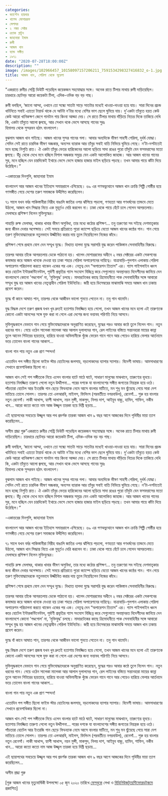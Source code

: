 ```yaml
---
categories:
- ক্যাপ্টেন হায়দার
- খালেদ মোশাররফ
- মেলাঘর
- ২ নম্বর সেক্টর
- ক্র্যাক প্লাটুন
- জাহানারা ইমাম
- রুমী
- আজম খান
- ব্যান্ড সঙ্গীত
- ১৯৭১
date: "2020-07-28T18:00:00Z"
description: ""
image: /images/102966457_10158097157206211_7591534298327416832_o-1.jpg
title: আজম খান, গেরিলা থেকে সুরেলা
---
```

”একরাতে রুমীর সেন্ট্রি ডিউটি পড়েছিল কয়েকজন সহযোদ্ধার সঙ্গে। অনেক রাতে টিলার মাথায় রুমী দাড়িয়েছিল। চারধারে ছোটবড় আরো কয়েকটা টিলা, এদিক-ওদিক বড় বড় গাছ।

রুমী বলছিল, ‘জানো আম্মা, ওখানে তো সন্ধ্যে সাতটা সাড়ে সাতটার মধ্যেই খাওয়া-দাওয়া হয়ে যায়। সারা দিনের প্রচন্ড খাটনিতে সবাই এ্যাতো টায়ার্ড থাকে যে আটটা ন’টার মধ্যে বেশির ভাগ ছেলে ঘুমিয়ে যায়। দু’একটা তাঁবুতে হয়ত কেউ কেউ আরো খানিকক্ষণ জেগে গানটান গায় কিংবা আড্ডা দেয়। সে রাতে টিলার মাথায় দাঁড়িয়ে নিচের দিকে তাকিয়ে দেখি কি, একটা তাঁবুতে আলো জ্বলছে, আর সেখান থকে ভেসে আসছে গানের সুরঃ  
হিমালয় থেকে সুন্দরবন হঠাৎ বাংলাদেশ।

বুঝলাম আজম খান গাইছে। আজম খানের সুন্দর গানের গলা। আবার অন্যদিকে ভীষণ সাহসী গেরিলা, দুর্ধর্ষ যোদ্ধা। সেদিন সেই রাতে চারদিক ভীষণ অন্ধকার, অন্যসব ব্যারাক আর তাঁবুর সবাই বাতি নিভিয়ে ঘুমিয়ে গেছে। ন’টা-দশটাতেই মনে হচ্ছে নিশুতি রাত। ঐ একটা তাঁবুর ভেতর হারিকেনের আলো ছড়িয়ে সাদা রঙের পুরো তাঁবুটা যেন ফসফরাসের মতো জ্বলছে। উঁচু থেকে দেখে মনে হচ্ছিল বিশাল অন্ধকার সমুদ্রে যেন একটা আলোকিত জাহাজ। আর আজম খানের গানের সুর, মনে হচ্ছিল যেন চারদিকেই ইথারে ভেসে ভেসে হাজার হাজার মাইল ছড়িয়ে পড়ছে। তখন আমার গায়ে কাঁটা দিয়ে উঠেছিল।”

\-একাত্তরের দিনগুলি, জাহানারা ইমাম

বাংলাদেশ আর আজম খানের ইতিহাস সমান্তরালে এগিয়েছে। ৬৯ এর গণঅভ্যুত্থানে আজম খান ক্রান্তি শিল্পী গোষ্ঠীর হয়ে গণসঙ্গীত গেয়ে দেশের তরুণ সমাজকে উদ্দীপিত করেছিলেন।

৭১ সালে যখন বর্বর পাকিস্তানীরা নিরীহ বাঙালি জাতির ওপর ঝাঁপিয়ে পড়লো, গণহত্যা আর গণধর্ষনের তান্ডবে মেতে উঠলো, আজম খান সিদ্ধান্ত নিতে এক মুহূর্তও দেরি করলেন না। ঢাকা থেকে পায়ে হেঁটে চলে গেলেন আগরতলায়। মেলাঘরে প্রশিক্ষণ নিলেন মুক্তিযুদ্ধের।

পাহাড়ি রুক্ষ মেলাঘর, থাকার খাবার ভীষণ অসুবিধা, তার মধ্যে কঠোর প্রশিক্ষণ... তবু তরুণেরা সব সইছে দেশমাতৃকার জন্য জীবন দেবার অপেক্ষায়। সেই সময়ে প্রতিরাতে পুরো ক্যাম্পে ছড়িয়ে যেতো আজম খানের কণ্ঠের গান। গান গেয়ে তরুণ মুক্তিযোদ্ধাদেরকে নতুনভাবে উজ্জীবিত করার দায় তুলে নিয়েছিলেন নিজের কাঁধে।

প্রশিক্ষণ শেষে প্রথমে যোগ দেন সম্মুখ যুদ্ধে। বিখ্যাত হালদা যুদ্ধে সরাসরি যুদ্ধ করেন পাকিস্তান সেনাবাহিনীর বিরুদ্ধে।

তারপর আবার তাঁকে আগরতলায় ডেকে পাঠানো হয়। খালেদ মোশাররফের অধীনে ২ নম্বর সেক্টরের একটা সেকশনের কমান্ডার করে আজম খানকে দেওয়া হয় ঢাকা শহরে গেরিলা অপারেশনের দায়িত্বে। যাত্রাবাড়ি-গুলশান এলাকায় গেরিলা অপারেশন পরিচালনা করতে থাকেন একের পর এক। নেতৃত্ব দেন “অপারেশন তিতাস” এর। গ্যাস পাইপলাইন ধ্বংস করে হোটেল ইন্টারকন্টিনেন্টাল, পূর্বাণী প্রভৃতির গ্যাস সংযোগ বিচ্ছিন্ন করে সেগুলোতে অবস্থানরত বিদেশীদের জানিয়ে দেন বাংলাদেশে কোনো ’গণ্ডগোল’ না, ’মুক্তিযুদ্ধ’ চলছে। মাদারটেকের কাছে ত্রিমোহনীতে পাক সেনাবাহিনীর সঙ্গে আবারো সম্মুখ যুদ্ধ হয় আজম খানের নেতৃত্বাধীন গেরিলা ইউনিটের। জয়ী হয়ে ডিসেম্বরের মাঝামাঝি সময়ে আজম খান ঢাকায় প্রবেশ করেন।

যুদ্ধে বাঁ কানে আঘাত পান, তারপর থেকে আজীবন ভালো শুনতে পেতেন না। তবু গান থামেনি।

যুদ্ধ বিদ্ধস্ত দেশে তরুণ প্রজন্ম যখন খুব দ্রুতই হতাশায় নিমজ্জিত হয়ে গেলো, তখন আজম খানের মনে হলো এই তারুণ্যকে কোনো একটা আনন্দের সঙ্গে যুক্ত করা না গেলে এরা দেশের জন্য ভয়াবহ পরিণতি নিয়ে আসবে।

মুক্তিযুদ্ধকালে যেভাবে গান গেয়ে মুক্তিযোদ্ধাদেরকে অনুপ্রাণিত করেছেন, যুদ্ধের পরও আবার কণ্ঠে তুলে নিলেন গান। নতুন ধরনের গান। গেয়ে ওঠেন সালেকা মালেকা আর আলাল দুলালদের গান, রেল লাইনের বস্তিতে সন্তানহারা মায়ের কান্না তুলে আনেন গিটারের ছয়তারে, হারিয়ে যাওয়া অভিমানীকে খুঁজে ফেরেন গানে গানে আর পেয়েও হারিয়ে ফেলার আর্তনাদে ভরে তোলেন বাংলা গানের আকাশ...

বাংলা গান পায় নতুন এক প্রাণ স্পন্দন!

এতোদিন পপ সঙ্গীত ছিলো ফাইভ স্টার হোটেলের জলসায়, বড়লোকদের ব্যাপার স্যাপার। বিদেশী ভাষায়। আমসাধারণের সেখানে প্রবেশাধিকার ছিলো না।

আজম খান সেই পপ সঙ্গীতকে নিয়ে এলেন বাংলার হাটে মাঠে ঘাটে, সাধারণ মানুষের মাঝখানে, তারুণ্যের হৃদয়ে। হতাশায় নিমজ্জিত তারুণ্য পেলো নতুন উদ্দাীপনা... পরের দশকে যা বাংলাদেশের সঙ্গীত জগতের নিয়ন্ত্রক হয়ে ওঠে। পাঁচতারা হোটেল আর ইংরেজি গান ছেড়ে ফিডব্যাক নেমে আসে বাংলার মাটিতে, মন শুধু মন ছুঁয়েছে গেয়ে সারা দেশ মাতিয়ে তোলে সোলস। তারপর তো এলআরবি, মাইলস, ফিলিংস (পরবর্তীতে নগরবাউল), রেনেসাঁ... শুরু হয় বাংলার নতুন রেনেসাঁ। লাকী আখান্দ, হ্যাপী আখান্দ, নয়ন মুন্সী, মাকসুদ, নিলয় দাশ, আইয়ুব বাচ্চু, হামিন, শাফিন, নকীব খান... আরো কতো কতো নাম আজ উজ্জ্বল তারকা হয়ে দিপ্তী ছড়ায়...

এই ছায়াপথের সবচেয়ে উজ্জ্বল আর পথ প্রদর্শক তারকা আজম খান ৯ বছর আগে আজকের দিনে পৃথিবীর মায়া ত্যাগ করেছিলেন...

অসীম শ্রদ্ধা গুরু”একরাতে রুমীর সেন্ট্রি ডিউটি পড়েছিল কয়েকজন সহযোদ্ধার সঙ্গে। অনেক রাতে টিলার মাথায় রুমী দাড়িয়েছিল। চারধারে ছোটবড় আরো কয়েকটা টিলা, এদিক-ওদিক বড় বড় গাছ।

রুমী বলছিল, ‘জানো আম্মা, ওখানে তো সন্ধ্যে সাতটা সাড়ে সাতটার মধ্যেই খাওয়া-দাওয়া হয়ে যায়। সারা দিনের প্রচন্ড খাটনিতে সবাই এ্যাতো টায়ার্ড থাকে যে আটটা ন’টার মধ্যে বেশির ভাগ ছেলে ঘুমিয়ে যায়। দু’একটা তাঁবুতে হয়ত কেউ কেউ আরো খানিকক্ষণ জেগে গানটান গায় কিংবা আড্ডা দেয়। সে রাতে টিলার মাথায় দাঁড়িয়ে নিচের দিকে তাকিয়ে দেখি কি, একটা তাঁবুতে আলো জ্বলছে, আর সেখান থকে ভেসে আসছে গানের সুরঃ  
হিমালয় থেকে সুন্দরবন হঠাৎ বাংলাদেশ।

বুঝলাম আজম খান গাইছে। আজম খানের সুন্দর গানের গলা। আবার অন্যদিকে ভীষণ সাহসী গেরিলা, দুর্ধর্ষ যোদ্ধা। সেদিন সেই রাতে চারদিক ভীষণ অন্ধকার, অন্যসব ব্যারাক আর তাঁবুর সবাই বাতি নিভিয়ে ঘুমিয়ে গেছে। ন’টা-দশটাতেই মনে হচ্ছে নিশুতি রাত। ঐ একটা তাঁবুর ভেতর হারিকেনের আলো ছড়িয়ে সাদা রঙের পুরো তাঁবুটা যেন ফসফরাসের মতো জ্বলছে। উঁচু থেকে দেখে মনে হচ্ছিল বিশাল অন্ধকার সমুদ্রে যেন একটা আলোকিত জাহাজ। আর আজম খানের গানের সুর, মনে হচ্ছিল যেন চারদিকেই ইথারে ভেসে ভেসে হাজার হাজার মাইল ছড়িয়ে পড়ছে। তখন আমার গায়ে কাঁটা দিয়ে উঠেছিল।”

\-একাত্তরের দিনগুলি, জাহানারা ইমাম

বাংলাদেশ আর আজম খানের ইতিহাস সমান্তরালে এগিয়েছে। ৬৯ এর গণঅভ্যুত্থানে আজম খান ক্রান্তি শিল্পী গোষ্ঠীর হয়ে গণসঙ্গীত গেয়ে দেশের তরুণ সমাজকে উদ্দীপিত করেছিলেন।

৭১ সালে যখন বর্বর পাকিস্তানীরা নিরীহ বাঙালি জাতির ওপর ঝাঁপিয়ে পড়লো, গণহত্যা আর গণধর্ষনের তান্ডবে মেতে উঠলো, আজম খান সিদ্ধান্ত নিতে এক মুহূর্তও দেরি করলেন না। ঢাকা থেকে পায়ে হেঁটে চলে গেলেন আগরতলায়। মেলাঘরে প্রশিক্ষণ নিলেন মুক্তিযুদ্ধের।

পাহাড়ি রুক্ষ মেলাঘর, থাকার খাবার ভীষণ অসুবিধা, তার মধ্যে কঠোর প্রশিক্ষণ... তবু তরুণেরা সব সইছে দেশমাতৃকার জন্য জীবন দেবার অপেক্ষায়। সেই সময়ে প্রতিরাতে পুরো ক্যাম্পে ছড়িয়ে যেতো আজম খানের কণ্ঠের গান। গান গেয়ে তরুণ মুক্তিযোদ্ধাদেরকে নতুনভাবে উজ্জীবিত করার দায় তুলে নিয়েছিলেন নিজের কাঁধে।

প্রশিক্ষণ শেষে প্রথমে যোগ দেন সম্মুখ যুদ্ধে। বিখ্যাত হালদা যুদ্ধে সরাসরি যুদ্ধ করেন পাকিস্তান সেনাবাহিনীর বিরুদ্ধে।

তারপর আবার তাঁকে আগরতলায় ডেকে পাঠানো হয়। খালেদ মোশাররফের অধীনে ২ নম্বর সেক্টরের একটা সেকশনের কমান্ডার করে আজম খানকে দেওয়া হয় ঢাকা শহরে গেরিলা অপারেশনের দায়িত্বে। যাত্রাবাড়ি-গুলশান এলাকায় গেরিলা অপারেশন পরিচালনা করতে থাকেন একের পর এক। নেতৃত্ব দেন “অপারেশন তিতাস” এর। গ্যাস পাইপলাইন ধ্বংস করে হোটেল ইন্টারকন্টিনেন্টাল, পূর্বাণী প্রভৃতির গ্যাস সংযোগ বিচ্ছিন্ন করে সেগুলোতে অবস্থানরত বিদেশীদের জানিয়ে দেন বাংলাদেশে কোনো ’গণ্ডগোল’ না, ’মুক্তিযুদ্ধ’ চলছে। মাদারটেকের কাছে ত্রিমোহনীতে পাক সেনাবাহিনীর সঙ্গে আবারো সম্মুখ যুদ্ধ হয় আজম খানের নেতৃত্বাধীন গেরিলা ইউনিটের। জয়ী হয়ে ডিসেম্বরের মাঝামাঝি সময়ে আজম খান ঢাকায় প্রবেশ করেন।

যুদ্ধে বাঁ কানে আঘাত পান, তারপর থেকে আজীবন ভালো শুনতে পেতেন না। তবু গান থামেনি।

যুদ্ধ বিদ্ধস্ত দেশে তরুণ প্রজন্ম যখন খুব দ্রুতই হতাশায় নিমজ্জিত হয়ে গেলো, তখন আজম খানের মনে হলো এই তারুণ্যকে কোনো একটা আনন্দের সঙ্গে যুক্ত করা না গেলে এরা দেশের জন্য ভয়াবহ পরিণতি নিয়ে আসবে।

মুক্তিযুদ্ধকালে যেভাবে গান গেয়ে মুক্তিযোদ্ধাদেরকে অনুপ্রাণিত করেছেন, যুদ্ধের পরও আবার কণ্ঠে তুলে নিলেন গান। নতুন ধরনের গান। গেয়ে ওঠেন সালেকা মালেকা আর আলাল দুলালদের গান, রেল লাইনের বস্তিতে সন্তানহারা মায়ের কান্না তুলে আনেন গিটারের ছয়তারে, হারিয়ে যাওয়া অভিমানীকে খুঁজে ফেরেন গানে গানে আর পেয়েও হারিয়ে ফেলার আর্তনাদে ভরে তোলেন বাংলা গানের আকাশ...

বাংলা গান পায় নতুন এক প্রাণ স্পন্দন!

এতোদিন পপ সঙ্গীত ছিলো ফাইভ স্টার হোটেলের জলসায়, বড়লোকদের ব্যাপার স্যাপার। বিদেশী ভাষায়। আমসাধারণের সেখানে প্রবেশাধিকার ছিলো না।

আজম খান সেই পপ সঙ্গীতকে নিয়ে এলেন বাংলার হাটে মাঠে ঘাটে, সাধারণ মানুষের মাঝখানে, তারুণ্যের হৃদয়ে। হতাশায় নিমজ্জিত তারুণ্য পেলো নতুন উদ্দাীপনা... পরের দশকে যা বাংলাদেশের সঙ্গীত জগতের নিয়ন্ত্রক হয়ে ওঠে। পাঁচতারা হোটেল আর ইংরেজি গান ছেড়ে ফিডব্যাক নেমে আসে বাংলার মাটিতে, মন শুধু মন ছুঁয়েছে গেয়ে সারা দেশ মাতিয়ে তোলে সোলস। তারপর তো এলআরবি, মাইলস, ফিলিংস (পরবর্তীতে নগরবাউল), রেনেসাঁ... শুরু হয় বাংলার নতুন রেনেসাঁ। লাকী আখান্দ, হ্যাপী আখান্দ, নয়ন মুন্সী, মাকসুদ, নিলয় দাশ, আইয়ুব বাচ্চু, হামিন, শাফিন, নকীব খান... আরো কতো কতো নাম আজ উজ্জ্বল তারকা হয়ে দিপ্তী ছড়ায়...

এই ছায়াপথের সবচেয়ে উজ্জ্বল আর পথ প্রদর্শক তারকা আজম খান ৯ বছর আগে আজকের দিনে পৃথিবীর মায়া ত্যাগ করেছিলেন...

অসীম শ্রদ্ধা গুরু

\[গুরু আজম খানের মৃত্যুবার্ষিকী উপলক্ষ্যে ০৫ জুন ২০২০ তারিখে [ফেসবুকে](https://www.facebook.com/photo.php?fbid=10158097157201211&set=a.103569901210&type=3&theater) লেখা ও [বিডিনিউজটুয়েন্টিফোরডটকমে](https://m.bdnews24.com/bn/detail/glitz/1766388?fbclid=IwAR1Dn5dUK1ofgtOR5g6Vtq1LmA6uIMVDZtac0ojs8sVqD0_nN_FaUeN0x-4) প্রকাশিত\]